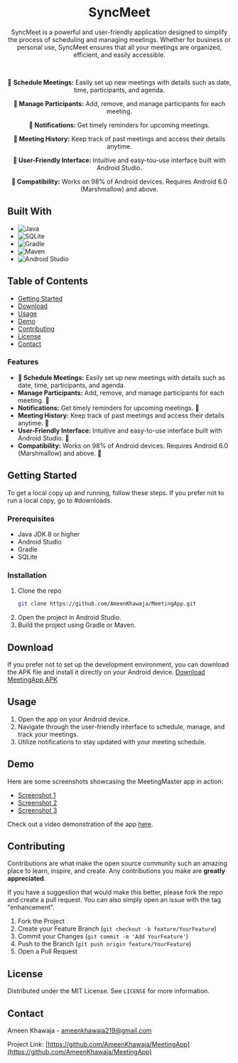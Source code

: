
<h1 align="center">SyncMeet</h3>
<p align="center">SyncMeet is a powerful and user-friendly application designed to simplify the process of scheduling and managing meetings. Whether for business or personal use, SyncMeet ensures that all your meetings are organized, efficient, and easily accessible.</p>
<br />

<p align="center"> 📅 <b>Schedule Meetings:</b> Easily set up new meetings with details such as date, time, participants, and agenda.  </p>
<p align="center"><b>👥 Manage Participants:</b> Add, remove, and manage participants for each meeting.</p>
<p align="center"><b>🔔 Notifications:</b> Get timely reminders for upcoming meetings.</p>
<p align="center"><b>📜 Meeting History:</b> Keep track of past meetings and access their details anytime.</p>
<p align="center"><b>📱 User-Friendly Interface: </b> Intuitive and easy-tou-use interface built with Android Studio.</p>
<p align="center"><b>🚀 Compatibility:</b> Works on 98% of Android devices. Requires Android 6.0 (Marshmallow) and above.</p>

## Built With

- ![Java](https://img.shields.io/badge/Java-ED8B00?style=for-the-badge&logo=java&logoColor=white)
- ![SQLite](https://img.shields.io/badge/SQLite-07405E?style=for-the-badge&logo=sqlite&logoColor=white)
- ![Gradle](https://img.shields.io/badge/Gradle-02303A?style=for-the-badge&logo=gradle&logoColor=white)
- ![Maven](https://img.shields.io/badge/Maven-C71A36?style=for-the-badge&logo=apache-maven&logoColor=white)
- ![Android Studio](https://img.shields.io/badge/Android%20Studio-3DDC84?style=for-the-badge&logo=android-studio&logoColor=white)
## Table of Contents

- [Getting Started](#getting-started)
- [Download](#download)
- [Usage](#usage)
- [Demo](#demo)
- [Contributing](#contributing)
- [License](#license)
- [Contact](#contact)

### Features

- **📅 Schedule Meetings:** Easily set up new meetings with details such as date, time, participants, and agenda. 
- **Manage Participants:** Add, remove, and manage participants for each meeting. 👥
- **Notifications:** Get timely reminders for upcoming meetings. 🔔
- **Meeting History:** Keep track of past meetings and access their details anytime. 📜
- **User-Friendly Interface:** Intuitive and easy-to-use interface built with Android Studio. 📱
- **Compatibility:** Works on 98% of Android devices. Requires Android 6.0 (Marshmallow) and above. 🚀


## Getting Started

To get a local copy up and running, follow these steps. If you prefer not to run a local copy, go to #downloads.

### Prerequisites

- Java JDK 8 or higher
- Android Studio
- Gradle
- SQLite

### Installation

1. Clone the repo
   ```sh
   git clone https://github.com/AmeenKhawaja/MeetingApp.git
2. Open the project in Android Studio.
3. Build the project using Gradle or Maven.

## Download

If you prefer not to set up the development environment, you can download the APK file and install it directly on your Android device.
[Download MeetingApp APK](https://github.com/AmeenKhawaja/MeetingApp/blob/main/MeetingApp.apk)

## Usage

1. Open the app on your Android device.
2. Navigate through the user-friendly interface to schedule, manage, and track your meetings.
3. Utilize notifications to stay updated with your meeting schedule.
   
## Demo

Here are some screenshots showcasing the MeetingMaster app in action:

- [Screenshot 1](screenshots/screenshot1.png)
- [Screenshot 2](screenshots/screenshot2.png)
- [Screenshot 3](screenshots/screenshot3.png)

Check out a video demonstration of the app [here]().

## Contributing

Contributions are what make the open source community such an amazing place to learn, inspire, and create. Any contributions you make are **greatly appreciated**.

If you have a suggestion that would make this better, please fork the repo and create a pull request. You can also simply open an issue with the tag "enhancement".

1. Fork the Project
2. Create your Feature Branch (`git checkout -b feature/YourFeature`)
3. Commit your Changes (`git commit -m 'Add YourFeature'`)
4. Push to the Branch (`git push origin feature/YourFeature`)
5. Open a Pull Request

## License

Distributed under the MIT License. See `LICENSE` for more information.

## Contact

Ameen Khawaja - [ameenkhawaja219@gmail.com](mailto:ameenkhawaja219@gmail.com)

Project Link: [https://github.com/AmeenKhawaja/MeetingApp](https://github.com/AmeenKhawaja/MeetingApp)
